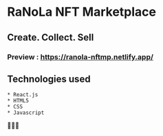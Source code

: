 
# RaNoLa NFT Marketplace
## Create. Collect. Sell
<!-- ## The Problem it solves
Every artists aren't much benefitted for their effort, energy and time. If they could benefit for their artworks, then it could motivate them a lot. Due to the high volatile nature of cryptocurrency prices and the high risk exist in trading, NFTs trading could be a 100% returns expectation investment. We have provided NFT marketplace for the NFT traders, creators and collectors with royalties in picture. -->
### Preview :  https://ranola-nftmp.netlify.app/
## Technologies used
    * React.js
    * HTML5
    * CSS
    * Javascript

👨‍💻🚧
<!-- 
## Screenshots:
### Desktop view: -->
